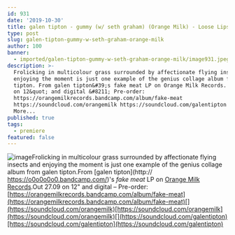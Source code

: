 ```yaml
---
id: 931
date: '2019-10-30'
title: galen tipton - gummy (w/ seth graham) (Orange Milk) - Loose Lips
type: post
slug: galen-tipton-gummy-w-seth-graham-orange-milk
author: 100
banner:
  - imported/galen-tipton-gummy-w-seth-graham-orange-milk/image931.jpeg
description: >-
  Frolicking in multicolour grass surrounded by affectionate flying insects and
  enjoying the moment is just one example of the genius collage album from galen
  tipton. From galen tipton&#39;s fake meat LP on Orange Milk Records. Out 27.09
  on 12&quot; and digital &#8211; Pre-order:
  https://orangemilkrecords.bandcamp.com/album/fake-meat
  https://soundcloud.com/orangemilk https://soundcloud.com/galentipton [...]Read
  More...
published: true
tags:
  - premiere
featured: false
---
```

![image](../imported/galen-tipton-gummy-w-seth-graham-orange-milk/image931.jpeg)Frolicking in multicolour grass surrounded by affectionate flying insects and enjoying the moment is just one example of the genius collage album from galen tipton.From [galen tipton](http:// https://o0o0o0o0.bandcamp.com/)'s _fake meat_ LP on [Orange Milk Records](http://www.orangemilkrecords.com).Out 27.09 on 12" and digital – Pre-order: [](https://orangemilkrecords.bandcamp.com/album/fake-meat)[https://orangemilkrecords.bandcamp.com/album/fake-meat](https://orangemilkrecords.bandcamp.com/album/fake-meat)[](https://soundcloud.com/orangemilk)[https://soundcloud.com/orangemilk](https://soundcloud.com/orangemilk)[](https://soundcloud.com/galentipton)[https://soundcloud.com/galentipton](https://soundcloud.com/galentipton)
